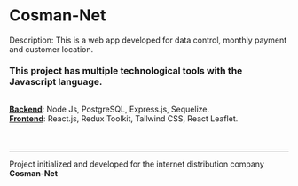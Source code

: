 # Cosman-Net

<p>Description: This is a web app developed for data control, monthly payment and customer location.</p>

<div>
    <h3 style="margin-bottom: 0px; margin-top: 20px;"><strong>This project has multiple technological tools with the Javascript language.</strong></h3>
    <br/>
    <p>
        <strong><u>Backend</u></strong>: Node Js, PostgreSQL, Express.js, Sequelize.
        <br/>
        <strong><u>Frontend</u></strong>: React.js, Redux Toolkit, Tailwind CSS, React Leaflet.
    </p>
</div>

<hr style="margin-top: 50px"/>
<p>Project initialized and developed for the internet distribution company <strong>Cosman-Net</strong></p>